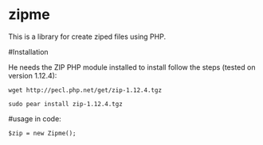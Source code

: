 zipme
=====

This is a library for create ziped files using PHP.


#Installation

He needs the ZIP PHP module installed to install follow the steps (tested on version 1.12.4):

`wget http://pecl.php.net/get/zip-1.12.4.tgz`

`sudo pear install zip-1.12.4.tgz`

#usage in code:

`$zip = new Zipme();`
